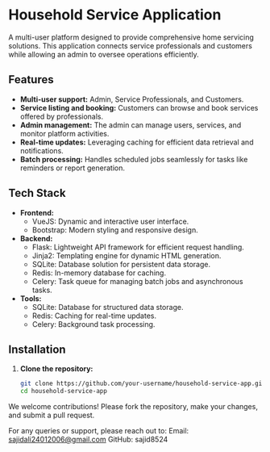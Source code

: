 # Household Service Application

A multi-user platform designed to provide comprehensive home servicing solutions. This application connects service professionals and customers while allowing an admin to oversee operations efficiently.

## Features
- **Multi-user support:** Admin, Service Professionals, and Customers.
- **Service listing and booking:** Customers can browse and book services offered by professionals.
- **Admin management:** The admin can manage users, services, and monitor platform activities.
- **Real-time updates:** Leveraging caching for efficient data retrieval and notifications.
- **Batch processing:** Handles scheduled jobs seamlessly for tasks like reminders or report generation.

## Tech Stack
- **Frontend:**
  - VueJS: Dynamic and interactive user interface.
  - Bootstrap: Modern styling and responsive design.
- **Backend:**
  - Flask: Lightweight API framework for efficient request handling.
  - Jinja2: Templating engine for dynamic HTML generation.
  - SQLite: Database solution for persistent data storage.
  - Redis: In-memory database for caching.
  - Celery: Task queue for managing batch jobs and asynchronous tasks.
- **Tools:**
  - SQLite: Database for structured data storage.
  - Redis: Caching for real-time updates.
  - Celery: Background task processing.

## Installation
1. **Clone the repository:**
   ```bash
   git clone https://github.com/your-username/household-service-app.git
   cd household-service-app
We welcome contributions! Please fork the repository, make your changes, and submit a pull request.

For any queries or support, please reach out to:
Email: sajidali24012006@gmail.com
GitHub: sajid8524
